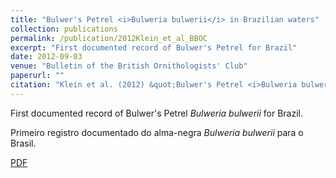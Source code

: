 ```yaml
---
title: "Bulwer's Petrel <i>Bulweria bulwerii</i> in Brazilian waters"
collection: publications
permalink: /publication/2012Klein_et_al_BBOC
excerpt: "First documented record of Bulwer's Petrel for Brazil"
date: 2012-09-03
venue: "Bulletin of the British Ornithologists' Club"
paperurl: ""
citation: "Klein et al. (2012) &quot;Bulwer's Petrel <i>Bulweria bulwerii</i> in Brazilian waters.&quot; <i>Bull. B. O. C.</i> 132(3): 214-216."
---
```

First documented record of Bulwer's Petrel *Bulweria bulwerii* for Brazil.

Primeiro registro documentado do alma-negra *Bulweria bulwerii* para o Brasil.

[PDF](http://nwdaudt.github.io/files/2012_Klein_et_al_BBOC_Bulweria_bulwerii_Brazil.pdf)
